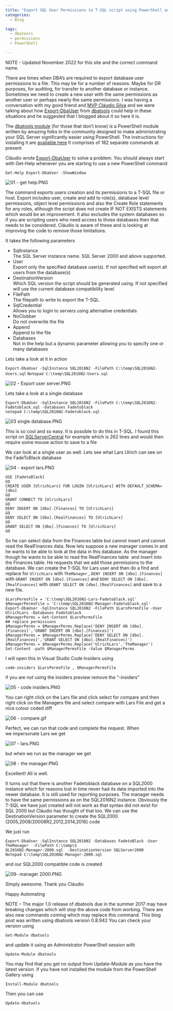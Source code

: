 ```yaml
---
title: "Export SQL User Permissions to T-SQL script using PowerShell and dbatools"
categories:
  - Blog

tags:
  - dbatools
  - permissions
  - PowerShell

---
```


NOTE - Updated November 2022 for this site and the correct command name.

There are times when DBA’s are required to export database user permissions to a file. This may be for a number of reasons. Maybe for DR purposes, for auditing, for transfer to another database or instance. Sometimes we need to create a new user with the same permissions as another user or perhaps nearly the same permissions. I was having a conversation with my good friend and [MVP Cláudio Silva](https://twitter.com/claudioessilva) and we were talking about how [Export-DbaUser](https://docs.dbatools.io/Export-DbaUser) from [dbatools](https://dbatools.io) could help in these situations and he suggested that I blogged about it so here it is.

The [dbatools module](https://dbatools.io) (for those that don’t know) is a PowerShell module written by amazing folks in the community designed to make administrating your SQL Server significantly easier using PowerShell. The instructions for installing it are [available here](https://dbatools.io/getting-started/) It comprises of 182 separate commands at present

Cláudio wrote [Export-DbaUser](https://docs.dbatools.io/Export-DbaUser) to solve a problem. You should always start with Get-Help whenever you are starting to use a new PowerShell command

`Get-Help Export-DbaUser -ShowWindow`

![01 - get help.PNG](https://blog.robsewell.com/assets/uploads/2017/04/01-get-help.png)

The command exports users creation and its permissions to a T-SQL file or host. Export includes user, create and add to role(s), database level permissions, object level permissions and also the Create Role statements for any roles, although the script does not create IF NOT EXISTS statements which would be an improvement. It also excludes the system databases so if you are scripting users who need access to those databases then that needs to be considered. Cláudio is aware of these and is looking at improving the code to remove those limitations.

It takes the following parameters

*   SqlInstance  
    The SQL Server instance name. SQL Server 2000 and above supported.
*   User  
    Export only the specified database user(s). If not specified will export all users from the database(s)
*   DestinationVersion  
    Which SQL version the script should be generated using. If not specified will use the current database compatibility level
*   FilePath  
    The filepath to write to export the T-SQL.
*   SqlCredential  
    Allows you to login to servers using alternative credentials
*   NoClobber  
    Do not overwrite the file
*   Append  
    Append to the file
*   Databases  
    Not in the help but a dynamic parameter allowing you to specify one or many databases

Lets take a look at it in action

`Export-DbaUser -SqlInstance SQL2016N2 -FilePath C:\temp\SQL2016N2-Users.sql`
`Notepad C:\temp\SQL2016N2-Users.sql`

![02 - Export user server.PNG](https://blog.robsewell.com/assets/uploads/2017/04/02-export-user-server.png)

Lets take a look at a single database

```
Export-DbaUser -SqlInstance SQL2016N2 -FilePath C:\temp\SQL2016N2-Fadetoblack.sql -Databases Fadetoblack  
notepad C:\temp\SQL2016N2-Fadetoblack.sql
```
![03 single database.PNG](https://blog.robsewell.com/assets/uploads/2017/04/03-single-database.png)

This is so cool and so easy. It is possible to do this in T-SQL. I found this script on [SQLServerCentral](http://www.sqlservercentral.com/scripts/Security/71562/) for example which is 262 lines and would then require some mouse action to save to a file

We can look at a single user as well. Lets see what Lars Ulrich can see on the FadeToBlack database

![04 - export lars.PNG](https://blog.robsewell.com/assets/uploads/2017/04/04-export-lars.png)

```
USE [FadetoBlack]
GO
CREATE USER [UlrichLars] FOR LOGIN [UlrichLars] WITH DEFAULT_SCHEMA=[dbo]
GO
GRANT CONNECT TO [UlrichLars]
GO
DENY INSERT ON [dbo].[Finances] TO [UlrichLars]
GO
DENY SELECT ON [dbo].[RealFinances] TO [UlrichLars]
GO
GRANT SELECT ON [dbo].[Finances] TO [UlrichLars]
GO
```

So he can select data from the Finances table but cannot insert and cannot read the RealFinances data. Now lets suppose a new manager comes in and he wants to be able to look at the data in this database. As the manager though he wants to be able to read the RealFinances table  and insert into the Finances table. He requests that we add those permissions to the database. We can create the T-SQL for Lars user and then do a find and replace for `UlrichLars` with `TheManager` , `DENY INSERT ON [dbo].[Finances]` with `GRANT INSERT ON [dbo].[Finances]` and `DENY SELECT ON [dbo].[RealFinances]` with `GRANT SELECT ON [dbo].[RealFinances]` and save to a new file.

```
$LarsPermsFile = 'C:\temp\SQL2016N2-Lars-Fadetoblack.sql'
$ManagerPermsFile = 'C:\temp\SQL2016N2-Manager-Fadetoblack.sql'
Export-DbaUser -SqlInstance SQL2016N2 -FilePath $LarsPermsFile -User UlrichLars -Databases Fadetoblack
$ManagerPerms = Get-Content $LarsPermsFile
## replace permissions
$ManagerPerms = $ManagerPerms.Replace('DENY INSERT ON [dbo].[Finances]','GRANT INSERT ON [dbo].[Finances]')
$ManagerPerms = $ManagerPerms.Replace('DENY SELECT ON [dbo].[RealFinances]','GRANT SELECT ON [dbo].[RealFinances]')
$ManagerPerms = $ManagerPerms.Replace('UlrichLars','TheManager')
Set-Content -path $ManagerPermsFile -Value $ManagerPerms
```
I will open this in Visual Studio Code Insiders using

`code-insiders $LarsPermsFile , $ManagerPermsFile`

if you are not using the insiders preview remove the “-insiders”

![05 - code insiders.PNG](https://blog.robsewell.com/assets/uploads/2017/04/05-code-insiders.png)

You can right click on the Lars file and click select for compare and then right click on the Managers file and select compare with Lars File and get a nice colour coded diff

![06 - compare.gif](https://blog.robsewell.com/assets/uploads/2017/04/06-compare.gif)

Perfect, we can run that code and complete the request. When we impersonate Lars we get

![07 - lars.PNG](https://blog.robsewell.com/assets/uploads/2017/04/07-lars.png)

but when we run as the manager we get

![08 - the manager.PNG](https://blog.robsewell.com/assets/uploads/2017/04/08-the-manager.png)

Excellent! All is well.

It turns out that there is another Fadetoblack database on a SQL2000 instance which for reasons lost in time never had its data imported into the newer database. It is still used for reporting purposes. The manager needs to have the same permissions as on the SQL2016N2 instance. Obviously the T-SQL we have just created will not work as that syntax did not exist for SQL 2000 but Cláudio has thought of that too. We can use the DestinationVersion parameter to create the SQL2000 (2005,2008/20008R2,2012,2014,2016) code

We just run

```
Export-DbaUser -SqlInstance SQL2016N2 -Databases FadetoBlack -User TheManager  -FilePath C:\temp\S
QL2016N2-Manager-2000.sql  -DestinationVersion SQLServer2000
Notepad C:\temp\SQL2016N2-Manager-2000.sql
```

and our SQL2000 compatible code is created

![09- manager 2000.PNG](https://blog.robsewell.com/assets/uploads/2017/04/09-manager-2000.png)

Simply awesome. Thank you Cláudio

Happy Automating

NOTE – The major 1.0 release of dbatools due in the summer 2017 may have breaking changes which will stop the above code from working. There are also new commands coming which may replace this command. This blog post was written using dbatools version 0.8.942 You can check your version using

 `Get-Module dbatools`

and update it using an Administrator PowerShell session with

 `Update-Module dbatools`

You may find that you get no output from Update-Module as you have the latest version. If you have not installed the module from the PowerShell Gallery using

`Install-Module dbatools`

Then you can use

`Update-dbatools`